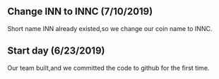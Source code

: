 ## Change INN to INNC (7/10/2019)
Short name INN already existed,so we change our coin name to INNC.

## Start day  (6/23/2019)
Our team built,and we committed the code to github for the first time.